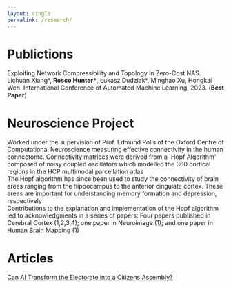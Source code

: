 ```yaml
---
layout: single
permalink: /research/
---
```

<h1>Publictions</h1>
<p>Exploiting Network Compressibility and Topology in Zero-Cost NAS.
Lichuan Xiang*, <b>Rosco Hunter*</b>, Łukasz Dudziak*, Minghao Xu, Hongkai Wen.
International Conference of Automated Machine Learning, 2023. (<b>Best Paper</b>)</p>

<h1>Neuroscience Project</h1>
<p>Worked under the supervision of Prof. Edmund Rolls of the Oxford Centre of Computational Neuroscience measuring effective connectivity in the human connectome. Connectivity matrices were derived from a `Hopf Algorithm' composed of noisy coupled oscillators which modelled the 360 cortical regions in the HCP multimodal parcellation atlas
<br>
The Hopf algorithm has since been used to study the connectivity of brain areas ranging from the hippocampus to the anterior cingulate cortex. These areas are important for understanding memory formation and depression, respectively
<br>
Contributions to the explanation and implementation of the Hopf algorithm led to acknowledgments in a series of papers: Four papers published in Cerebral Cortex (1,2,3,4); one paper in Neuroimage (1); and one paper in Human Brain Mapping (1)</p>

<h1>Articles</h1>
<a href="[https://www.example.com](https://medium.com/@rosco.hunter/can-ai-transform-the-electorate-into-a-citizens-assembly-ea4950980726)https://medium.com/@rosco.hunter/can-ai-transform-the-electorate-into-a-citizens-assembly-ea4950980726">Can AI Transform the Electorate into a Citizens Assembly?</a>

